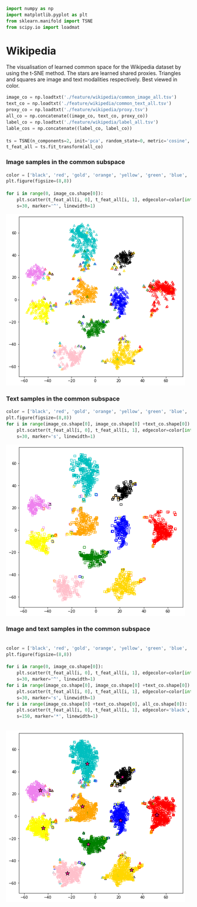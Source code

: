 ```python
import numpy as np
import matplotlib.pyplot as plt
from sklearn.manifold import TSNE
from scipy.io import loadmat 
```

# Wikipedia
The visualisation of learned common space for the Wikipedia dataset by using the t-SNE method. The stars are learned shared proxies. Triangles and squares are image and text modalities respectively. Best viewed in color.


```python
image_co = np.loadtxt('./feature/wikipedia/common_image_all.tsv')
text_co = np.loadtxt('./feature/wikipedia/common_text_all.tsv')
proxy_co = np.loadtxt('./feature/wikipedia/proxy.tsv')
all_co = np.concatenate((image_co, text_co, proxy_co))
label_co = np.loadtxt('./feature/wikipedia/label_all.tsv')
lable_cos = np.concatenate((label_co, label_co))

ts = TSNE(n_components=2, init='pca', random_state=0, metric='cosine', early_exaggeration=50)
t_feat_all = ts.fit_transform(all_co)
```


### Image samples in the common subspace


```python
color = ['black', 'red', 'gold', 'orange', 'yellow', 'green', 'blue', 'violet', 'pink', 'c']
plt.figure(figsize=(8,8))

for i in range(0, image_co.shape[0]):   
    plt.scatter(t_feat_all[i, 0], t_feat_all[i, 1], edgecolor=color[int(lable_cos[i])], c='none', 
    s=30, marker='^', linewidth=1)
```


![png](pic/output_4_0.png)
    


### Text samples in the common subspace


```python
color = ['black', 'red', 'gold', 'orange', 'yellow', 'green', 'blue', 'violet', 'pink', 'c']
plt.figure(figsize=(8,8))
for i in range(image_co.shape[0], image_co.shape[0] +text_co.shape[0]):   
    plt.scatter(t_feat_all[i, 0], t_feat_all[i, 1], edgecolor=color[int(lable_cos[i])], c='none', 
    s=30, marker='s', linewidth=1)
```


![png](pic/output_6_0.png)
​    


### Image and text samples in the common subspace


```python

color = ['black', 'red', 'gold', 'orange', 'yellow', 'green', 'blue', 'violet', 'pink', 'c']
plt.figure(figsize=(8,8))

for i in range(0, image_co.shape[0]):   
    plt.scatter(t_feat_all[i, 0], t_feat_all[i, 1], edgecolor=color[int(lable_cos[i])], c='none', 
    s=30, marker='^', linewidth=1)
for i in range(image_co.shape[0], image_co.shape[0] +text_co.shape[0]):   
    plt.scatter(t_feat_all[i, 0], t_feat_all[i, 1], edgecolor=color[int(lable_cos[i])], c='none', 
    s=30, marker='s', linewidth=1)
for i in range(image_co.shape[0] +text_co.shape[0], all_co.shape[0]):   
    plt.scatter(t_feat_all[i, 0], t_feat_all[i, 1], edgecolor='black', c='deeppink', 
    s=150, marker='*', linewidth=1)
```


​    
![png](pic/output_8_0.png)
​    

